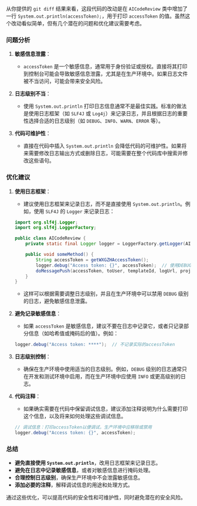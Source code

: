 从你提供的 `git diff` 结果来看，这段代码的改动是在 `AICodeReview` 类中增加了一行 `System.out.println(accessToken);`，用于打印 `accessToken` 的值。虽然这个改动看似简单，但有几个潜在的问题和优化建议需要考虑。

### 问题分析

1. **敏感信息泄露**：
   - `accessToken` 是一个敏感信息，通常用于身份验证或授权。直接将其打印到控制台可能会导致敏感信息泄露，尤其是在生产环境中。如果日志文件被不当访问，可能会带来安全风险。

2. **日志级别不当**：
   - 使用 `System.out.println` 打印日志信息通常不是最佳实践。标准的做法是使用日志框架（如 `SLF4J` 或 `Log4j`）来记录日志，并且根据日志的重要性选择合适的日志级别（如 `DEBUG`、`INFO`、`WARN`、`ERROR` 等）。

3. **代码可维护性**：
   - 直接在代码中插入 `System.out.println` 会降低代码的可维护性。如果将来需要修改日志输出方式或删除日志，可能需要在整个代码库中搜索并修改这些语句。

### 优化建议

1. **使用日志框架**：
   - 建议使用日志框架来记录日志，而不是直接使用 `System.out.println`。例如，使用 `SLF4J` 的 `Logger` 来记录日志：

   ```java
   import org.slf4j.Logger;
   import org.slf4j.LoggerFactory;

   public class AICodeReview {
       private static final Logger logger = LoggerFactory.getLogger(AICodeReview.class);

       public void someMethod() {
           String accessToken = getWXGZHAccessToken();
           logger.debug("Access token: {}", accessToken);  // 使用DEBUG级别记录敏感信息
           doMessagePush(accessToken, toUser, templateId, logUrl, project, response.getChoices().get(0).getMessage().getContent());
       }
   }
   ```

   - 这样可以根据需要调整日志级别，并且在生产环境中可以禁用 `DEBUG` 级别的日志，避免敏感信息泄露。

2. **避免记录敏感信息**：
   - 如果 `accessToken` 是敏感信息，建议不要在日志中记录它，或者只记录部分信息（如哈希值或掩码后的值）。例如：

   ```java
   logger.debug("Access token: ****");  // 不记录实际的accessToken
   ```

3. **日志级别控制**：
   - 确保在生产环境中使用适当的日志级别。例如，`DEBUG` 级别的日志通常只在开发和测试环境中启用，而在生产环境中应使用 `INFO` 或更高级别的日志。

4. **代码注释**：
   - 如果确实需要在代码中保留调试信息，建议添加注释说明为什么需要打印这个信息，以及将来如何处理这些调试信息。

   ```java
   // 调试信息：打印accessToken以便调试，生产环境中应移除或禁用
   logger.debug("Access token: {}", accessToken);
   ```

### 总结

- **避免直接使用 `System.out.println`**，改用日志框架来记录日志。
- **避免在日志中记录敏感信息**，或者对敏感信息进行掩码处理。
- **合理控制日志级别**，确保生产环境中不会泄露敏感信息。
- **添加必要的注释**，解释调试信息的用途和处理方式。

通过这些优化，可以提高代码的安全性和可维护性，同时避免潜在的安全风险。